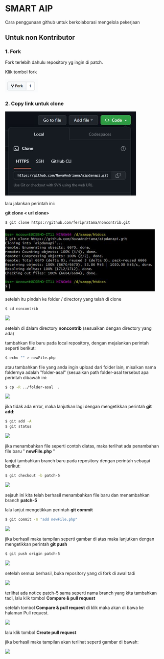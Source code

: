 # SMART AIP

Cara penggunaan github untuk berkolaborasi mengelola pekerjaan

## Untuk non Kontributor

### 1. Fork
Fork terlebih dahulu repository yg ingin di patch.

Klik tombol fork

<img src="ximages/request-pull1.png">

### 2. Copy link untuk clone

<img src="ximages/1.JPG">

lalu jalankan perintah ini:

**git clone < url clone>**

```bash
$ git clone https://github.com/feripratama/noncontrib.git
```

<img src="ximages/2.jpg">

setelah itu pindah ke folder / directory yang telah di clone

```bash
$ cd noncontrib
```

<img src="images/3.jpg">

setelah di dalam directory **noncontrib** (sesuaikan dengan directory yang ada)

tambahkan file baru pada local repository, dengan mejalankan perintah seperti berikut:

```bash
$ echo "" > newFile.php
```
atau tambahkan file yang anda ingin upload dari folder lain, misalkan nama foldernya adalah "folder-asal" (sesuaikan path folder-asal tersebut apa perintah dibawah ini:

```bash
$ cp -R ../folder-asal  .
```

<img src="images/request-pull5.png">

jika tidak ada error, maka lanjutkan lagi dengan mengetikkan perintah **git add**:

```bash
$ git add -A
$ git status
```

<img src="images/request-pull6.png">

jika menambahkan file seperti contoh diatas, maka terlihat ada penambahan file baru " **newFile.php** "

lanjut tambahkan branch baru pada repository dengan perintah sebagai berikut:

```bash
$ git checkout -b patch-5
```

<img src="images/request-pull7.png">

sejauh ini kita telah berhasil menambahkan file baru dan menambahkan branch **patch-5**

lalu lanjut mengetikkan perintah **git commit**

```bash
$ git commit -m "add newFile.php"
```
<img src="images/request-pull8.png">

jika berhasil maka tampilan seperti gambar di atas
maka lanjutkan dengan mengetikkan perintah **git push**

```bash
$ git push origin patch-5
```

<img src="images/request-pull9.png">

setelah semua berhasil, buka repository yang di fork di awal tadi

<img src="images/request-pull10.png">

terlihat ada notice patch-5 sama seperti nama branch yang kita tambahkan tadi, lalu klik tombol **Compare & pull request**

setelah tombol **Compare & pull request** di klik maka akan di bawa ke halaman Pull request.

<img src="images/request-pull11.png">

lalu klik tombol **Create pull request**

jika berhasil maka tampilan akan terlihat seperti gambar di bawah:

<img src="images/request-pull12.png">

